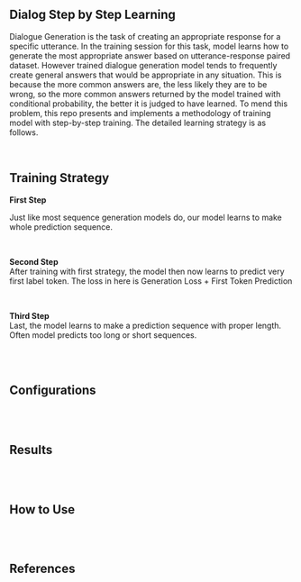 ## Dialog Step by Step Learning
 
Dialogue Generation is the task of creating an appropriate response for a specific utterance. In the training session for this task, model learns how to generate the most appropriate answer based on utterance-response paired dataset. However trained dialogue generation model tends to frequently create general answers that would be appropriate in any situation. This is because the more common answers are, the less likely they are to be wrong, so the more common answers returned by the model trained with conditional probability, the better it is judged to have learned. To mend this problem, this repo presents and implements a methodology of training model with step-by-step training. The detailed learning strategy is as follows.


<br>

## Training Strategy

**First Step** <br>
 
Just like most sequence generation models do, our model learns to make whole prediction sequence.

<br>

**Second Step** <br>
After training with first strategy, the model then now learns to predict very first label token.
The loss in here is Generation Loss + First Token Prediction

<br>

**Third Step** <br>
Last, the model learns to make a prediction sequence with proper length. Often model predicts too long or short sequences.


<br><br>

## Configurations

<br><br>

## Results

<br><br>

## How to Use

<br><br>

## References

<br>
